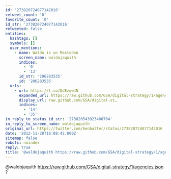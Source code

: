 ```yaml
---
id: '273820724077142016'
retweet_count: '0'
favorite_count: '0'
id_str: '273820724077142016'
retweeted: false
entities:
  hashtags: []
  symbols: []
  user_mentions:
    - name: Waldo is on Mastodon
      screen_name: waldojaquith
      indices:
        - '0'
        - '13'
      id_str: '206283535'
      id: '206283535'
  urls:
    - url: https://t.co/DdEzqw4N
      expanded_url: https://raw.github.com/GSA/digital-strategy/1/agencies.json
      display_url: raw.github.com/GSA/digital-st…
      indices:
        - '14'
        - '35'
in_reply_to_status_id_str: '273820543923400704'
in_reply_to_screen_name: waldojaquith
original_url: https://twitter.com/benbalter/status/273820724077142016
date: '2012-11-28T16:08:42.000Z'
sitemap: false
robots: noindex
reply: true
title: '@waldojaquith https://raw.github.com/GSA/digital-strategy/1/agencies.json ?'
---
```


@waldojaquith https://raw.github.com/GSA/digital-strategy/1/agencies.json ?